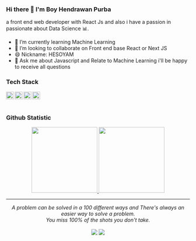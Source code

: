### Hi there 👋 I'm Boy Hendrawan Purba

a front end web developer with React Js and also i have a passion in passionate about Data Science :bar_chart:.

<!--
**boyhendrawan/boyhendrawan** is a ✨ _special_ ✨ repository because its `README.md` (this file) appears on your GitHub profile.

Here are some ideas to get you started:

- 🔭 I’m currently working on ...
- 🌱 I’m currently learning Machine Learning 
- 👯 I’m looking to collaborate on Front end base React or Next JS
- 🤔 I’m looking for help with ...

- 📫 How to reach me: ...
- 😄 Pronouns: ...
- ⚡ Fun fact: ...
-->
- 🌱 I’m currently learning Machine Learning 
- 👯 I’m looking to collaborate on Front end base React or Next JS
- 😄 Nickname: HESOYAM
- 💬 Ask me about Javascript and Relate to Machine Learning i'll be happy to receive all questions 


### Tech Stack
  <a href="#"><img align="left" alt="JavaScript" title="JavaScript" width="21px" src="https://upload.wikimedia.org/wikipedia/commons/9/99/Unofficial_JavaScript_logo_2.svg" /></a>
  <a href="https://reactjs.org/"><img align="left" alt="React" title="React" width="21px" src="https://cdn.worldvectorlogo.com/logos/react-2.svg" /></a>
  <a href="https://nextjs.org/"><img align="left" alt="Next" title="Next (React SSR Framework)" width="21px" src="https://iconape.com/wp-content/files/gm/82643/svg/next-js.svg" /></a>
  <a href="https://python.org/"><img title="Python" alt="Python" width="21px"  src="https://raw.githubusercontent.com/Thomas-George-T/Thomas-George-T/master/assets/python.svg"></a>
  <br>
  <br>
  
### Github Statistic
<p align="center">
<a href="https://github.com/boyhendrawan">
  <img height="180em" src="https://github-readme-stats-eight-theta.vercel.app/api?username=dimasmds&show_icons=true&theme=algolia&include_all_commits=true&count_private=true"/>
  <img height="180em" src="https://github-readme-stats-eight-theta.vercel.app/api/top-langs/?username=dimasmds&layout=compact&langs_count=8&theme=algolia"/>
</a>
</p>

<hr>
<p align="center">
   <i>A problem can be solved in a 100 different ways and There's always an easier way to solve a problem.</i>
   <br>
   <i>You miss 100% of the shots you don't take.</i>
   <br>
<br>
<a target="_blank" href="https://www.linkedin.com/in/boy-hendrawan-purba-948705157"><img src="https://img.shields.io/badge/-LinkedIn-0077B5?style=for-the-badge&logo=Linkedin&logoColor=white"></img></a>  
<a target="_blank" href="mailto:boyhendrawanpurba@gmail.com"><img src="https://img.shields.io/badge/-Gmail-D14836?style=for-the-badge&logo=Gmail&logoColor=white"></img></a>
<br>
</p> 
